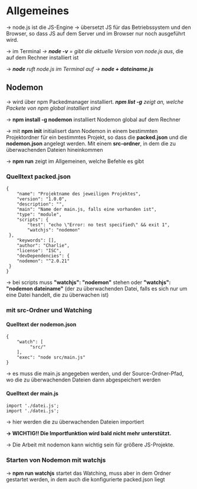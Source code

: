 Allgemeines
===========

-> node.js ist die JS-Engine -> übersetzt JS für das Betriebssystem und den Browser, so dass JS auf dem Server und im Browser nur noch ausgeführt wird.

-> im Terminal *-> **node -v** = gibt die aktuelle Version von node.js aus*, die auf dem Rechner installiert ist

-> *__node__ ruft node.js im Terminal auf -> __node + dateiname.js__*

Nodemon
-------

-> wird über npm Packedmanager installiert. *__npm list -g__  zeigt an, welche Packete von npm global installiert sind*

-> **npm install -g nodemon** installiert Nodemon global auf dem Rechner

-> mit **npm init** initialisert dann Nodemon in einem bestimmten Projektordner für ein bestimmtes Projekt, so dass die **packed.json** und die **nodemon.json** angelegt werden. Mit einem **src-ordner**, in dem die zu überwachenden Dateien hineinkommen

-> **npm run** zeigt im Allgemeinen, welche Befehle es gibt

### Quelltext packed.json

    {
        "name": "Projektname des jeweiligen Projektes",
        "version": "1.0.0",
        "description": "",
        "main": "Name der main.js, falls eine vorhanden ist",
        "type": "module",
        "scripts": {
            "test": "echo \"Error: no test specified\" && exit 1",
            "watchjs": "nodemon"
     },
        "keywords": [],
        "author": "Charlie",
        "license": "ISC",
        "devDependencies": {
        "nodemon": "^2.0.21"
     }
    }

-> bei scripts muss **"watchjs": "nodemon"** stehen oder **"watchjs": "nodemon dateiname"** (der zu überwachenden Datei, falls es sich nur um eine Datei handelt, die zu überwachen ist)

### mit src-Ordner und Watching

#### Quelltext der nodemon.json

    {
        "watch": [
             "src/"
        ],
        "exec": "node src/main.js"
    }

-> es muss die main.js angegeben werden, und der Source-Ordner-Pfad, wo die zu überwachenden Dateien dann abgespeichert werden

#### Quelltext der main.js

    import './datei.js';
    import './datei.js';

-> hier werden die zu überwachenden Dateien importiert

**-> WICHTIG!! Die Importfunktion wird bald nicht mehr unterstützt.**

-> Die Arbeit mit nodemon kann wichtig sein für größere JS-Projekte.

### Starten von Nodemon mit watchjs

-> **npm run watchjs** startet das Watching, muss aber in dem Ordner gestartet werden, in dem auch die konfigurierte packed.json liegt

